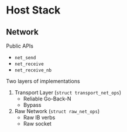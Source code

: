 # Host Stack

## Network

Public APIs

- `net_send`
- `net_receive`
- `net_receive_nb`

Two layers of implementations

1. Transport Layer (`struct transport_net_ops`)
    - Reliable Go-Back-N
    - Bypass
2. Raw Network (`struct raw_net_ops`)
    - Raw IB verbs
    - Raw socket

